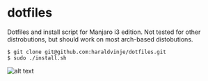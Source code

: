# dotfiles

Dotfiles and install script for Manjaro i3 edition. Not tested for other distrobutions, but should work on most arch-based distobutions.

```shell
$ git clone git@github.com:haraldvinje/dotfiles.git
$ sudo ./install.sh
```

![alt text](https://user-images.githubusercontent.com/20680618/82728779-e074ef80-9cf2-11ea-81ca-3259779f02ab.png)
